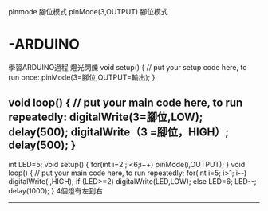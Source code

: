 pinmode 腳位模式
pinMode(3,OUTPUT) 腳位模式
# -ARDUINO
學習ARDUINO過程
燈光閃爍
void setup() {
  // put your setup code here, to run once:
  pinMode(3=腳位,OUTPUT=輸出);
}

void loop() {
  // put your main code here, to run repeatedly:
  digitalWrite(3=腳位,LOW);
  delay(500);
  digitalWrite（3 =腳位，HIGH）;
  delay(500);
}
------------------------- 
int LED=5;
void setup() {
  for(int i=2 ;i<6;i++)
   pinMode(i,OUTPUT);
}
void loop() {
  // put your main code here, to run repeatedly;
  for(int i=5; i>1; i--)
    digitalWrite(i,HIGH);
  if (LED>=2)
    digitalWrite(LED,LOW);
  else
     LED=6;
  LED--;
  delay(1000);
}
4個燈有左到右
- - - - - - - - - - - - - - - 
